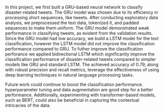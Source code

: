 In this project, we first built a GRU-based neural network to classify disaster-related tweets. The GRU model was chosen due to its efficiency in processing short sequences, like tweets. After conducting exploratory data analysis, we preprocessed the text data, tokenized it, and padded sequences to make them uniform. The GRU model demonstrated weak performance in classifying tweets, as evident from the validation results. Since the GRU model had low accuracy, we build a LSTM model for the text classification, however the LSTM model did not improve the classification performance compared to GRU. To futher improve the classification perforance we applied bidirectional LSTM which significantly improve the classification performance of disaster-related tweets compared to simpler models like GRU and standard LSTM. The achieved accuracy of 0.79, along with robust precision and recall metrics, leverage the effectiveness of using deep learning techniques in natural language processing tasks.

Future work could continue to boost the classification performance. hyperparameter tuning and data augmentation are good step for a better performance. Additionally, experimenting with transformer-based models, such as BERT, could also be beneficial in capturing the contextual intricacies of the data.
